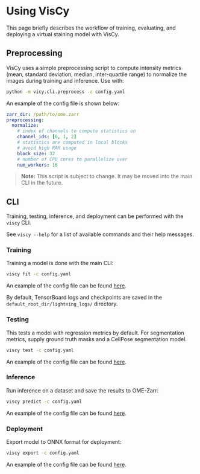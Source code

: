 # Using VisCy

This page briefly describes the workflow of training,
evaluating, and deploying a virtual staining model with VisCy.

## Preprocessing

VisCy uses a simple preprocessing script to compute intensity metrics
(mean, standard deviation, median, inter-quartile range)
to normalize the images during training and inference.
Use with:

```sh
python -m vicy.cli.preprocess -c config.yaml
```

An example of the config file is shown below:

```yaml
zarr_dir: /path/to/ome.zarr
preprocessing:
  normalize:
    # index of channels to compute statistics on
    channel_ids: [0, 1, 2]
    # statistics are computed in local blocks
    # avoid high RAM usage
    block_size: 32
    # number of CPU cores to parallelize over
    num_workers: 16
```

> **Note:** This script is subject to change.
> It may be moved into the main CLI in the future.

## CLI

Training, testing, inference, and deployment can be performed with the `viscy` CLI.

See `viscy --help` for a list of available commands and their help messages.

### Training

Training a model is done with the main CLI:

```sh
viscy fit -c config.yaml
```

An example of the config file can be found [here](../examples/configs/fit_example.yml).

By default, TensorBoard logs and checkpoints are saved
in the `default_root_dir/lightning_logs/` directory.

### Testing

This tests a model with regression metrics by default.
For segmentation metrics,
supply ground truth masks and a CellPose segmentation model.

```sh
viscy test -c config.yaml
```

An example of the config file can be found [here](../examples/configs/test_example.yml).

### Inference

Run inference on a dataset and save the results to OME-Zarr:

```sh
viscy predict -c config.yaml
```

An example of the config file can be found [here](../examples/configs/predict_example.yml).

### Deployment

Export model to ONNX format for deployment:

```sh
viscy export -c config.yaml
```

An example of the config file can be found [here](../examples/configs/export_example.yml).
